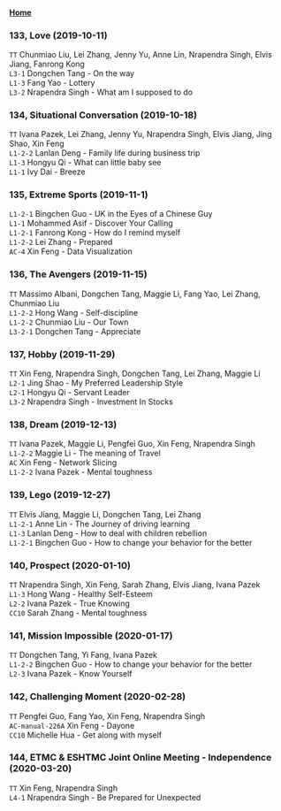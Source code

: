 #### [Home](https://eshtmc.github.io/)    

### 133, Love (2019-10-11)
`TT`  Chunmiao Liu, Lei Zhang, Jenny Yu, Anne Lin, Nrapendra Singh, Elvis Jiang, Fanrong Kong   
`L3-1` Dongchen Tang -  On the way    
`L1-3` Fang Yao - Lottery   
`L3-2` Nrapendra Singh - What am I supposed to do   

### 134, Situational Conversation (2019-10-18)
`TT`  Ivana Pazek, Lei Zhang, Jenny Yu, Nrapendra Singh, Elvis Jiang, Jing Shao, Xin Feng   
`L1-2-2` Lanlan Deng -  Family life during business trip    
`L1-3` Hongyu Qi - What can little baby see   
`L1-1` Ivy Dai - Breeze 

### 135, Extreme Sports (2019-11-1)   
`L1-2-1` Bingchen Guo -  UK in the Eyes of a Chinese Guy    
`L1-1` Mohammed Asif - Discover Your Calling   
`L1-2-1` Fanrong Kong - How do I remind myself   
`L1-2-2` Lei Zhang - Prepared   
`AC-4` Xin Feng - Data Visualization   

### 136, The Avengers (2019-11-15)   
`TT`  Massimo Albani, Dongchen Tang, Maggie Li, Fang Yao, Lei Zhang, Chunmiao Liu  
`L1-2-2` Hong Wang -  Self-discipline    
`L1-2-2` Chunmiao Liu - Our Town   
`L3-2-1` Dongchen Tang - Appreciate   

### 137, Hobby (2019-11-29)   
`TT`  Xin Feng, Nrapendra Singh, Dongchen Tang, Lei Zhang, Maggie Li   
`L2-1` Jing Shao -  My Preferred Leadership Style    
`L2-1` Hongyu Qi - Servant Leader   
`L3-2` Nrapendra Singh - Investment In Stocks   

### 138, Dream (2019-12-13) 
`TT` Ivana Pazek, Maggie Li, Pengfei Guo, Xin Feng, Nrapendra Singh   
`L1-2-2` Maggie Li - The meaning of Travel   
`AC` Xin Feng - Network Slicing   
`L1-2-2` Ivana Pazek - Mental toughness   

### 139, Lego (2019-12-27) 
`TT` Elvis Jiang, Maggie Li, Dongchen Tang, Lei Zhang   
`L1-2-1` Anne Lin - The Journey of driving learning   
`L1-3` Lanlan Deng - How to deal with children rebellion   
`L1-2-1` Bingchen Guo - How to change your behavior for the better   

### 140, Prospect (2020-01-10) 
`TT`  Nrapendra Singh, Xin Feng,  Sarah Zhang, Elvis Jiang, Ivana Pazek   
`L1-3` Hong Wang - Healthy Self-Esteem   
`L2-2` Ivana Pazek - True Knowing   
`CC10` Sarah Zhang - Mental toughness   
        
### 141, Mission Impossible (2020-01-17) 
`TT`  Dongchen Tang, Yi Fang, Ivana Pazek    
`L1-2-2` Bingchen Guo - How to change your behavior for the better   
`L2-3` Ivana Pazek - Know Yourself   

### 142, Challenging Moment (2020-02-28) 
`TT`  Pengfei Guo, Fang Yao, Xin Feng, Nrapendra Singh    
`AC-manual-226A` Xin Feng - Dayone   
`CC10` Michelle Hua - Get along with myself   

### 144, ETMC & ESHTMC Joint Online Meeting -  Independence (2020-03-20) 
`TT`  Xin Feng, Nrapendra Singh    
`L4-1`  Nrapendra Singh - Be Prepared for Unexpected   

